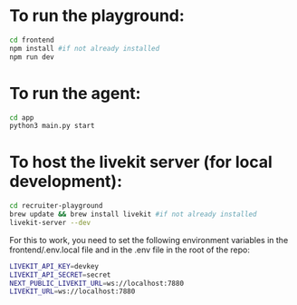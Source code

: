 # To run the playground:

```bash
cd frontend
npm install #if not already installed
npm run dev
```

# To run the agent:

```bash
cd app
python3 main.py start
```

# To host the livekit server (for local development):

```bash
cd recruiter-playground
brew update && brew install livekit #if not already installed
livekit-server --dev
```

For this to work, you need to set the following environment variables in the frontend/.env.local file and in the .env file in the root of the repo:

```bash
LIVEKIT_API_KEY=devkey
LIVEKIT_API_SECRET=secret
NEXT_PUBLIC_LIVEKIT_URL=ws://localhost:7880
LIVEKIT_URL=ws://localhost:7880
```
